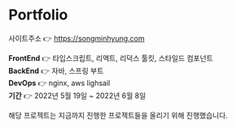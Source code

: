 # Portfolio
사이트주소 👉 https://songminhyung.com

**FrontEnd** 👉 타입스크립트, 리액트, 리덕스 툴킷, 스타일드 컴포넌트  
**BackEnd** 👉 자바, 스프링 부트  
**DevOps** 👉 nginx, aws lighsail  
**기간** 👉 2022년 5월 19일 ~ 2022년 6월 8일  

해당 프로젝트는 지금까지 진행한 프로젝트들을 올리기 위해 진행했습니다.
